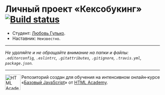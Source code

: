 # Личный проект «Кексобукинг» [![Build status][travis-image]][travis-url]

* Студент: [Любовь Гулько](https://up.htmlacademy.ru/javascript/11/user/168138).
* Наставник: `Неизвестно`.

---

_Не удаляйте и не обращайте внимание на папки и файлы:_<br>
_`.editorconfig`, `.eslintrc`, `.gitattributes`, `.gitignore`, `.travis.yml`, `package.json`._

---

<a href="https://htmlacademy.ru/intensive/javascript"><img align="left" width="50" height="50" title="HTML Academy" src="https://up.htmlacademy.ru/static/img/intensive/javascript/logo-for-github.svg"></a>

Репозиторий создан для обучения на интенсивном онлайн‑курсе «[Базовый JavaScript](https://htmlacademy.ru/intensive/javascript)» от [HTML Academy](https://htmlacademy.ru).

[travis-image]: https://travis-ci.org/htmlacademy-javascript/168138-keksobooking.svg?branch=master
[travis-url]: https://travis-ci.org/htmlacademy-javascript/168138-keksobooking
